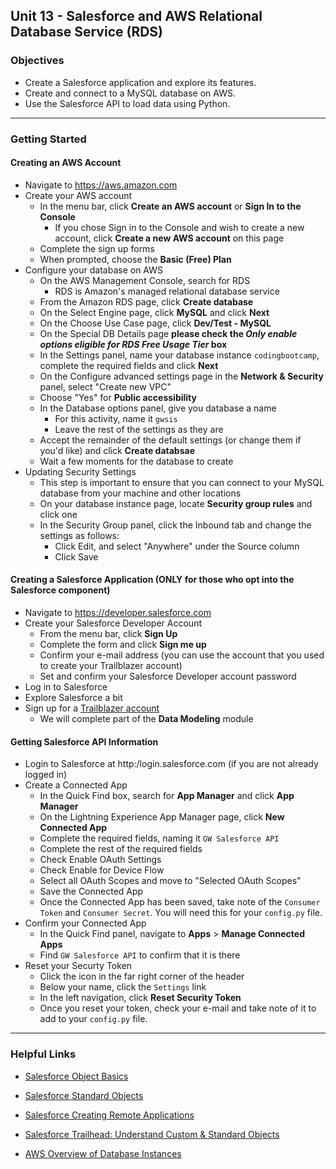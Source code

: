 ## Unit 13 - Salesforce and AWS Relational Database Service (RDS)

### Objectives

* Create a Salesforce application and explore its features.
* Create and connect to a MySQL database on AWS.
* Use the Salesforce API to load data using Python.

- - -

### Getting Started

#### Creating an AWS Account
* Navigate to https://aws.amazon.com
* Create your AWS account
    * In the menu bar, click **Create an AWS account** or **Sign In to the Console**
        * If you chose Sign in to the Console and wish to create a new account, click **Create a new AWS account** on this page
    * Complete the sign up forms
    * When prompted, choose the **Basic (Free) Plan**
* Configure your database on AWS
    * On the AWS Management Console, search for RDS
        * RDS is Amazon's managed relational database service
    * From the Amazon RDS page, click **Create database**
    * On the Select Engine page, click **MySQL** and click **Next**
    * On the Choose Use Case page, click **Dev/Test - MySQL**
    * On the Special DB Details page **please check the _Only enable options eligible for RDS Free Usage Tier_ box**
    * In the Settings panel, name your database instance `codingbootcamp`, complete the required fields and click **Next**
    * On the Configure advanced settings page in the **Network & Security** panel, select "Create new VPC"
    * Choose "Yes" for **Public accessibility**
    * In the Database options panel, give you database a name
        * For this activity, name it `gwsis`
        * Leave the rest of the settings as they are
    * Accept the remainder of the default settings (or change them if you'd like) and click **Create databsae**
    * Wait a few moments for the database to create
*   Updating Security Settings
    * This step is important to ensure that you can connect to your MySQL database from your machine and other locations
    * On your database instance page, locate **Security group rules** and click one
    * In the Security Group panel, click the Inbound tab and change the settings as follows:
        * Click Edit, and select "Anywhere" under the Source column
        * Click Save

#### Creating a Salesforce Application (ONLY for those who opt into the Salesforce component)

* Navigate to https://developer.salesforce.com
* Create your Salesforce Developer Account
    * From the menu bar, click **Sign Up**
    * Complete the form and click **Sign me up**
    * Confirm your e-mail address (you can use the account that you used to create your Trailblazer account)
    * Set and confirm your Salesforce Developer account password
* Log in to Salesforce
* Explore Salesforce a bit
* Sign up for a [Trailblazer account](https://trailhead.salesforce.com/home)
    * We will complete part of the **Data Modeling** module

#### Getting Salesforce API Information

* Login to Salesforce at http:/login.salesforce.com (if you are not already logged in)
* Create a Connected App
    * In the Quick Find box, search for **App Manager** and click **App Manager**
    * On the Lightning Experience App Manager page, click **New Connected App**
    * Complete the required fields, naming it `GW Salesforce API`
    * Complete the rest of the required fields
    * Check Enable OAuth Settings
    * Check Enable for Device Flow
    * Select all OAuth Scopes and move to "Selected OAuth Scopes"
    * Save the Connected App
    * Once the Connected App has been saved, take note of the `Consumer Token` and `Consumer Secret`. You will need this for your `config.py` file.
* Confirm your Connected App
    * In the Quick Find panel, navigate to **Apps** > **Manage Connected Apps**
    * Find `GW Salesforce API` to confirm that it is there
* Reset your Securty Token
    * Click the icon in the far right corner of the header
    * Below your name, click the `Settings` link
    * In the left navigation, click **Reset Security Token**
    * Once you reset your token, check your e-mail and take note of it to add to your `config.py` file.

- - -

### Helpful Links

* [Salesforce Object Basics](https://developer.salesforce.com/docs/atlas.en-us.object_reference.meta/object_reference/sforce_api_objects_concepts.htm)

* [Salesforce Standard Objects](https://developer.salesforce.com/docs/atlas.en-us.object_reference.meta/object_reference/sforce_api_objects_list.htm)

* [Salesforce Creating Remote Applications](https://developer.salesforce.com/docs/atlas.en-us.api_rest.meta/api_rest/intro_defining_remote_access_applications.htm)

* [Salesforce Trailhead: Understand Custom & Standard Objects](https://trailhead.salesforce.com/en/content/learn/modules/data_modeling/objects_intro)

* [AWS Overview of Database Instances](https://docs.aws.amazon.com/AmazonRDS/latest/UserGuide/Overview.DBInstance.html)
